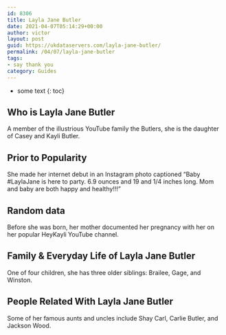 ```yaml
---
id: 8306
title: Layla Jane Butler
date: 2021-04-07T05:14:29+00:00
author: victor
layout: post
guid: https://ukdataservers.com/layla-jane-butler/
permalink: /04/07/layla-jane-butler
tags:
- say thank you
category: Guides
---
```


* some text
{: toc}


## Who is Layla Jane Butler



A member of the illustrious YouTube family the Butlers, she is the daughter of Casey and Kayli Butler. 

                
                
                
## Prior to Popularity



She made her internet debut in an Instagram photo captioned &#8220;Baby #LaylaJane is here to party. 6.9 ounces and 19 and 1/4 inches long. Mom and baby are both happy and healthy!!!&#8221; 

                
                
                
## Random data



Before she was born, her mother documented her pregnancy with her on her popular HeyKayli YouTube channel. 

                
                
                
## Family & Everyday Life of Layla Jane Butler



One of four children, she has three older siblings: Brailee, Gage, and Winston.

                
                
                
## People Related With Layla Jane Butler



Some of her famous aunts and uncles include Shay Carl, Carlie Butler, and Jackson Wood.

                
              
            
          
          
          